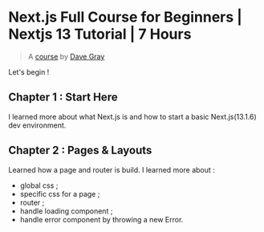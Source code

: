 # Next.js Full Course for Beginners | Nextjs 13 Tutorial | 7 Hours

> A [course](https://www.youtube.com/watch?v=843nec-IvW0) by [Dave Gray](https://linktr.ee/davegray)

Let's begin ! 

## Chapter 1 : Start Here

I learned more about what Next.js is and how to start a basic Next.js(13.1.6) dev environment.

## Chapter 2 : Pages & Layouts

Learned how a page and router is build. I learned more about :
- global css ;
- specific css for a page ;
- router ;
- handle loading component ; 
- handle error component by throwing a new Error.